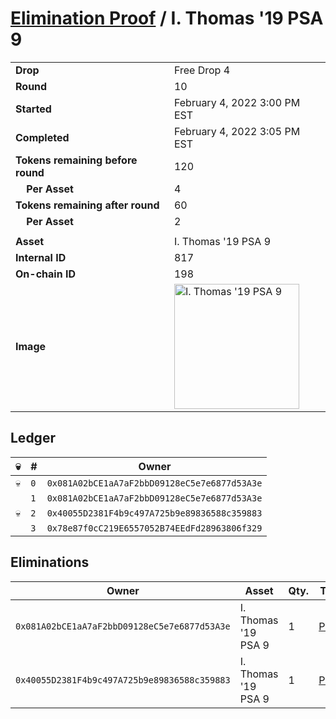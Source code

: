 # [Elimination Proof](./readme.md) / I. Thomas &#039;19 PSA 9

|||
|---|---|
| **Drop** | Free Drop 4 |
| **Round** | 10 |
| **Started** | February 4, 2022 3:00 PM EST |
| **Completed** | February 4, 2022 3:05 PM EST |
| **Tokens remaining before round** | 120 |
| **&nbsp;&nbsp;&nbsp;&nbsp;Per Asset** | 4 |
| **Tokens remaining after round** | 60 |
| **&nbsp;&nbsp;&nbsp;&nbsp;Per Asset** | 2 |
| | |
| **Asset** | I. Thomas &#039;19 PSA 9 |
| **Internal ID** | 817 |
| **On-chain ID** | 198 |
| **Image** | <img src="https://tcdn.blokpax.com/957181fa-d3f9-411f-a216-a268607a6b52/b682076495cf6216fa3ad90811688577dd7e5fc5d25910abd2ecbeb8d0deaff0.jpg" height="200" alt="I. Thomas &#039;19 PSA 9" /> |

## Ledger

| 💀 | # | Owner |
| --- | --- | --- |
| 💀 | `0` | `0x081A02bCE1aA7aF2bbD09128eC5e7e6877d53A3e` |
|  | `1` | `0x081A02bCE1aA7aF2bbD09128eC5e7e6877d53A3e` |
| 💀 | `2` | `0x40055D2381F4b9c497A725b9e89836588c359883` |
|  | `3` | `0x78e87f0cC219E6557052B74EEdFd28963806f329` |


## Eliminations

| Owner | Asset | Qty. | Transaction |
| --- | --- | --- | --- |
| `0x081A02bCE1aA7aF2bbD09128eC5e7e6877d53A3e` | I. Thomas '19 PSA 9 | 1 | [Polygonscan](https://polygonscan.com/tx/0x7ab5d9593e745db0b90d14a5e58f5d1a1b56ede0e823b7c3cc87bc32aa7726b2) |
| `0x40055D2381F4b9c497A725b9e89836588c359883` | I. Thomas '19 PSA 9 | 1 | [Polygonscan](https://polygonscan.com/tx/0xc0507adb5948ba95a9727992000aa41dde068c6c22e617b36494aa31a4117ded) |
